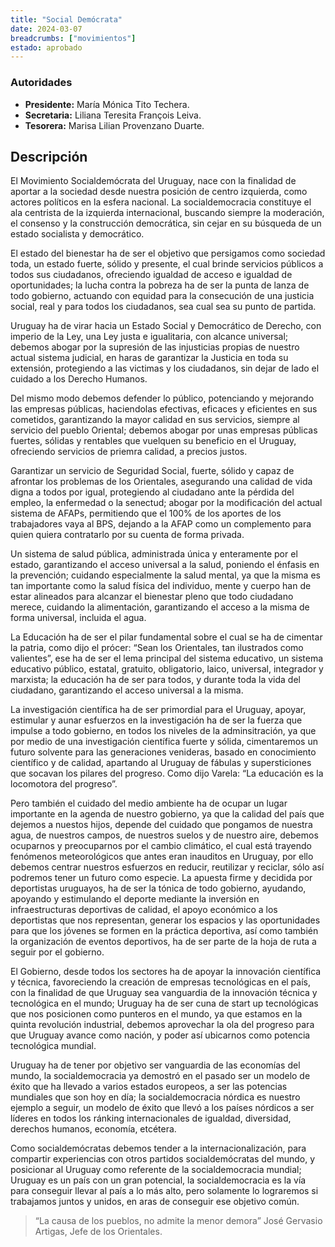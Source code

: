 ```yaml
---
title: "Social Demócrata"
date: 2024-03-07
breadcrumbs: ["movimientos"]
estado: aprobado
---
```


### Autoridades
 - **Presidente:** María Mónica Tito Techera.
 - **Secretaria:** Liliana Teresita François Leiva.
 - **Tesorera:** Marisa Lilian Provenzano Duarte.

## Descripción

El Movimiento Socialdemócrata del Uruguay, nace con la finalidad de aportar a la sociedad desde nuestra posición de centro izquierda, como actores políticos en la esfera nacional. La
socialdemocracia constituye el ala centrista de la izquierda internacional, buscando siempre la moderación, el consenso y la construcción democrática, sin cejar en su búsqueda de un estado
socialista y democrático.

El estado del bienestar ha de ser el objetivo que persigamos como sociedad toda, un estado fuerte, sólido y presente, el cual brinde servicios públicos a todos sus ciudadanos, ofreciendo
igualdad de acceso e igualdad de oportunidades; la lucha contra la pobreza ha de ser la punta de lanza de todo gobierno, actuando con equidad para la consecución de una justicia social, real y para
todos los ciudadanos, sea cual sea su punto de partida.

Uruguay ha de virar hacia un Estado Social y Democrático de Derecho, con imperio de la Ley, una Ley justa e igualitaria, con alcance universal; debemos abogar por la supresión de las
injusticias propias de nuestro actual sistema judicial, en haras de garantizar la Justicia en toda su extensión, protegiendo a las victimas y los ciudadanos, sin dejar de lado el cuidado a los Derecho
Humanos.

Del mismo modo debemos defender lo público, potenciando y mejorando las empresas públicas, haciendolas efectivas, eficaces y eficientes en sus cometidos, garantizando la mayor
calidad en sus servicios, siempre al servicio del pueblo Oriental; debemos abogar por unas empresas públicas fuertes, sólidas y rentables que vuelquen su beneficio en el Uruguay, ofreciendo servicios
de priemra calidad, a precios justos.

Garantizar un servicio de Seguridad Social, fuerte, sólido y capaz de afrontar los problemas de los Orientales, asegurando una calidad de vida digna a todos por igual, protegiendo al ciudadano
ante la pérdida del empleo, la enfermedad o la senectud; abogar por la modificación del actual sistema de AFAPs, permitiendo que el 100% de los aportes de los trabajadores vaya al BPS, dejando
a la AFAP como un complemento para quien quiera contratarlo por su cuenta de forma privada.

Un sistema de salud pública, administrada única y enteramente por el estado, garantizando el acceso universal a la salud, poniendo el énfasis en la prevención; cuidando especialmente la salud
mental, ya que la misma es tan importante como la salud física del individuo, mente y cuerpo han de estar alineados para alcanzar el bienestar pleno que todo ciudadano merece, cuidando la
alimentación, garantizando el acceso a la misma de forma universal, incluida el agua.

La Educación ha de ser el pilar fundamental sobre el cual se ha de cimentar la patria, como dijo el prócer: “Sean los Orientales, tan ilustrados como valientes”, ese ha de ser el lema principal
del sistema educativo, un sistema educativo público, estatal, gratuito, obligatorio, laico, universal, integrador y marxista; la educación ha de ser para todos, y durante toda la vida del ciudadano,
garantizando el acceso universal a la misma.

La investigación científica ha de ser primordial para el Uruguay, apoyar, estimular y aunar esfuerzos en la investigación ha de ser la fuerza que impulse a todo gobierno, en todos los niveles
de la adminsitración, ya que por medio de una investigación científica fuerte y sólida, cimentaremos un futuro solvente para las generaciones venideras, basado en conocimiento científico y de calidad,
apartando al Uruguay de fábulas y supersticiones que socavan los pilares del progreso.  Como dijo Varela: “La educación es la locomotora del progreso”. 

Pero también el cuidado del medio ambiente ha de ocupar un lugar importante en la agenda de nuestro gobierno, ya que la calidad del país que dejemos a nuestos hijos, depende del cuidado
que pongamos de nuestra agua, de nuestros campos, de nuestros suelos y de nuestro aire, debemos ocuparnos y preocuparnos por el cambio climático, el cual está trayendo fenómenos meteorológicos
que antes eran inauditos en Uruguay, por ello debemos centrar nuestros esfuerzos en reducir, reutilizar y reciclar, sólo así podremos tener un futuro como especie.
La apuesta firme y decidida por deportistas uruguayos, ha de ser la tónica de todo gobierno, ayudando, apoyando y estimulando el deporte mediante la inversión en infraestructuras deportivas
de calidad, el apoyo económico a los deportistas que nos representan, generar los espacios y las oportunidades para que los jóvenes se formen en la práctica deportiva, así como también la
organización de eventos deportivos, ha de ser parte de la hoja de ruta a seguir por el gobierno.

El Gobierno, desde todos los sectores ha de apoyar la innovación científica y técnica, favoreciendo la creación de empresas tecnológicas en el país, con la finalidad de que Uruguay sea
vanguardia de la innovación técnica y tecnológica en el mundo; Uruguay ha de ser cuna de start up tecnológicas que nos posicionen como punteros en el mundo, ya que estamos en la quinta
revolución industrial, debemos aprovechar la ola del progreso para que Uruguay avance como nación, y poder así ubicarnos como potencia tecnológica mundial.

Uruguay ha de tener por objetivo ser vanguardia de las economías del mundo, la socialdemocracia ya demostró en el pasado ser un modelo de éxito que ha llevado a varios estados
europeos, a ser las potencias mundiales que son hoy en día; la socialdemocracia nórdica es nuestro ejemplo a seguir, un modelo de éxito que llevó a los países nórdicos a ser líderes en todos los
ránking internacionales de igualdad, diversidad, derechos humanos, economía, etcétera.

Como socialdemócratas debemos tender a la internacionalización, para compartir experiencias con otros partidos socialdemócratas del mundo, y posicionar al Uruguay como
referente de la socialdemocracia mundial; Uruguay es un país con un gran potencial, la socialdemocracia es la vía para conseguir llevar al país a lo más alto, pero solamente lo lograremos
si trabajamos juntos y unidos, en aras de conseguir ese objetivo común.

> “La causa de los pueblos, no admite la menor demora”
> José Gervasio Artigas, Jefe de los Orientales. 

